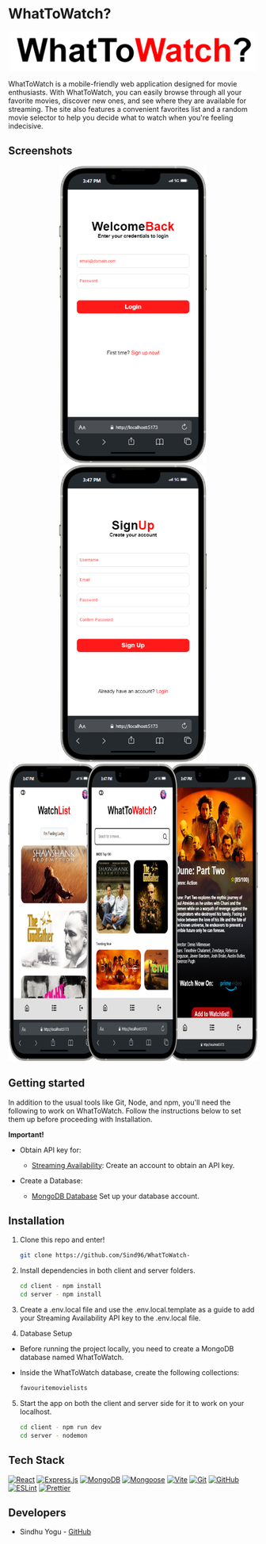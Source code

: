 # WhatToWatch?

<p align="center">
  <img src="/client/public/Logo.png"  width="500"/>
</p>

WhatToWatch is a mobile-friendly web application designed for movie enthusiasts. With WhatToWatch, you can easily browse through all your favorite movies, discover new ones, and see where they are available for streaming. The site also features a convenient favorites list and a random movie selector to help you decide what to watch when you're feeling indecisive.

## Screenshots

<p align="center">
  <img src="/client/public/Login.png" height="600" />
  <img src="/client/public/SignUp.png" height="600" /> <br>
  <img src="/client/public/Homescreen.png" height="600" />
</p>

## Getting started

In addition to the usual tools like Git, Node, and npm, you'll need the following to work on WhatToWatch. Follow the instructions below to set them up before proceeding with Installation.

**Important!**

- Obtain API key for:

  - [Streaming Availability](https://rapidapi.com/movie-of-the-night-movie-of-the-night-default/api/streaming-availability/):
    Create an account to obtain an API key.

- Create a Database:
  - [MongoDB Database](https://cloud.mongodb.com/v2/667ad5e61adbb32502264a5b#/overview/)
    Set up your database account.

## Installation

1. Clone this repo and enter!

   ```bash
   git clone https://github.com/Sind96/WhatToWatch-
   ```

2. Install dependencies in both client and server folders.

   ```bash
   cd client - npm install
   cd server - npm install
   ```

3. Create a .env.local file and use the .env.local.template as a guide to add your Streaming Availability API key to the .env.local file.

4. Database Setup

- Before running the project locally, you need to create a MongoDB database named WhatToWatch.

- Inside the WhatToWatch database, create the following collections:

  ```sh
  favouritemovielists
  ```

5. Start the app on both the client and server side for it to work on your localhost.
   ```sh
   cd client - npm run dev
   cd server - nodemon
   ```

## Tech Stack

[![React][React]][React-url] [![Express.js][Express.js]][Express.js-url] [![MongoDB][Mongo-Db]][Mongo-Db-url] [![Mongoose][Mongoose]][Mongoose-url] [![Vite][Vite]][Vite-url] [![Git][Git]][Git-url] [![GitHub][GitHub]][GitHub-url] [![ESLint][ESLint]][ESLint-url] [![Prettier][Prettier]][Prettier-url]

## Developers

- Sindhu Yogu - [GitHub](https://github.com/cherlin)

<!-- MARKDOWN LINKS & IMAGES -->
<!-- https://www.markdownguide.org/basic-syntax/#reference-style-links -->

[React]: https://shields.io/badge/react-black?logo=react&style=for-the-badge
[React-url]: https://react.dev/
[Mongo-Db]: https://img.shields.io/badge/MongoDB-%234ea94b.svg?style=for-the-badge&logo=mongodb&logoColor=white
[Mongo-Db-url]: https://www.mongodb.com/docs/atlas/getting-started/
[Express.js]: https://img.shields.io/badge/express.js-%23404d59.svg?style=for-the-badge&logo=express&logoColor=%2361DAFB
[Express.js-url]: https://expressjs.com/
[Vite]: https://img.shields.io/badge/vite-%23646CFF.svg?style=for-the-badge&logo=vite&logoColor=white
[Vite-url]: https://vitejs.dev/
[Mongoose]: https://img.shields.io/badge/Mongoose-800?logo=mongoose&logoColor=fff&style=for-the-badge
[Mongoose-url]: https://mongoosejs.com/docs/index.html
[ESLint]: https://img.shields.io/badge/ESLint-4B32C3?logo=eslint&logoColor=fff&style=for-the-badge
[ESLint-url]: https://eslint.org/docs/latest/
[Git-url]: https://git-scm.com/
[Git]: https://img.shields.io/badge/GIT-E44C30?style=for-the-badge&logo=git&logoColor=white
[GitHub-url]: https://github.com/
[GitHub]: https://img.shields.io/badge/GitHub-100000?style=for-the-badge&logo=github&logoColor=white
[Prettier]: https://img.shields.io/badge/prettier-1A2C34?style=for-the-badge&logo=prettier&logoColor=F7BA3E
[Prettier-url]: https://prettier.io/
